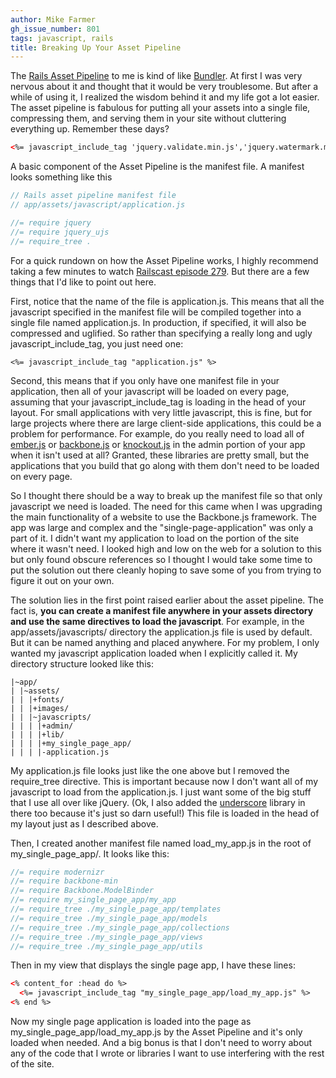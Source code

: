 ```yaml
---
author: Mike Farmer
gh_issue_number: 801
tags: javascript, rails
title: Breaking Up Your Asset Pipeline
---
```




The [Rails Asset Pipeline](http://guides.rubyonrails.org/asset_pipeline.html) to me is kind of like [Bundler](http://gembundler.com/). At first I was very nervous about it and thought that it would be very troublesome. But after a while of using it, I realized the wisdom behind it and my life got a lot easier. The asset pipeline is fabulous for putting all your assets into a single file, compressing them, and serving them in your site without cluttering everything up. Remember these days?

```html
<%= javascript_include_tag 'jquery.validate.min.js','jquery.watermark.min.js','jquery.address-1.4.min','jquery.ba-resize.min','postmessage','jquery.cookie','jquery.tmpl.min','underscore','rails','knockout-1.3.0beta','knockout.mapping-latest' %>
```

A basic component of the Asset Pipeline is the manifest file. A manifest looks something like this

```javascript
// Rails asset pipeline manifest file
// app/assets/javascript/application.js

//= require jquery
//= require jquery_ujs
//= require_tree .
```

For a quick rundown on how the Asset Pipeline works, I highly recommend taking a few minutes to watch [Railscast episode 279](http://railscasts.com/episodes/279-understanding-the-asset-pipeline). But there are a few things that I'd like to point out here.

First, notice that the name of the file is application.js. This means that all the javascript specified in the manifest file will be compiled together into a single file named application.js. In production, if specified, it will also be compressed and uglified. So rather than specifying a really long and ugly javascript_include_tag, you just need one:

```
<%= javascript_include_tag "application.js" %>
```

Second, this means that if you only have one manifest file in your application, then all of your javascript will be loaded on every page, assuming that your javascript_include_tag is loading in the head of your layout. For small applications with very little javascript, this is fine, but for large projects where there are large client-side applications, this could be a problem for performance. For example, do you really need to load all of [ember.js](http://emberjs.com/) or [backbone.js](http://backbonejs.org/) or [knockout.js](http://knockoutjs.com/) in the admin portion of your app when it isn't used at all? Granted, these libraries are pretty small, but the applications that you build that go along with them don't need to be loaded on every page.

So I thought there should be a way to break up the manifest file so that only javascript we need is loaded. The need for this came when I was upgrading the main functionality of a website to use the Backbone.js framework. The app was large and complex and the "single-page-application" was only a part of it. I didn't want my application to load on the portion of the site where it wasn't need. I looked high and low on the web for a solution to this but only found obscure references so I thought I would take some time to put the solution out there cleanly hoping to save some of you from trying to figure it out on your own.

The solution lies in the first point raised earlier about the asset pipeline. The fact is, **you can create a manifest file anywhere in your assets directory and use the same directives to load the javascript**. For example, in the app/assets/javascripts/ directory the application.js file is used by default. But it can be named anything and placed anywhere. For my problem, I only wanted my javascript application loaded when I explicitly called it. My directory structure looked like this:

```nohighlight
|~app/
| |~assets/
| | |+fonts/
| | |+images/
| | |~javascripts/
| | | |+admin/
| | | |+lib/
| | | |+my_single_page_app/
| | | |-application.js
```

My application.js file looks just like the one above but I removed the require_tree directive. This is important because now I don't want all of my javascript to load from the application.js. I just want some of the big stuff that I use all over like jQuery. (Ok, I also added the [underscore](http://underscorejs.org/) library in there too because it's just so darn useful!) This file is loaded in the head of my layout just as I described above.

Then, I created another manifest file named load_my_app.js in the root of my_single_page_app/. It looks like this:

```javascript
//= require modernizr
//= require backbone-min
//= require Backbone.ModelBinder
//= require my_single_page_app/my_app
//= require_tree ./my_single_page_app/templates
//= require_tree ./my_single_page_app/models
//= require_tree ./my_single_page_app/collections
//= require_tree ./my_single_page_app/views
//= require_tree ./my_single_page_app/utils
```

Then in my view that displays the single page app, I have these lines:

```html
<% content_for :head do %>
  <%= javascript_include_tag "my_single_page_app/load_my_app.js" %>
<% end %>
```

Now my single page application is loaded into the page as my_single_page_app/load_my_app.js by the Asset Pipeline and it's only loaded when needed. And a big bonus is that I don't need to worry about any of the code that I wrote or libraries I want to use interfering with the rest of the site. 


